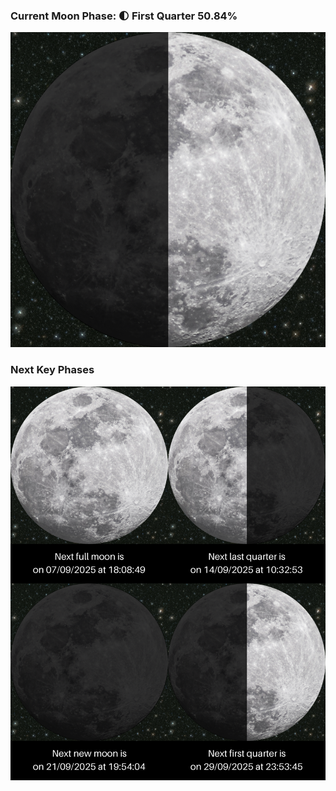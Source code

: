 ### Current Moon Phase: 🌓 First Quarter 50.84%
![Moon Phase](moonphase.png)
### Next Key Phases
![Gallery](gallery.png)
